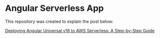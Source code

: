# Angular Serverless App

This repository was created to explain the post below:

[Deploying Angular Universal v16 to AWS Serverless: A Step-by-Step Guide](https://dev.to/jeanfsantos/deploying-angular-universal-v16-to-aws-serverless-a-step-by-step-guide-2n24)

